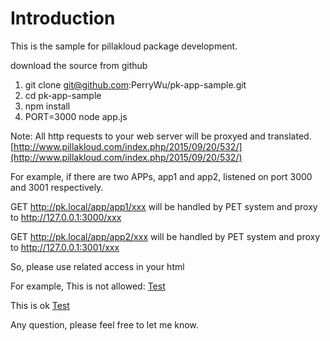 
# Introduction

This is the sample for pillakloud package development.

download the source from github

1. git clone git@github.com:PerryWu/pk-app-sample.git
2. cd pk-app-sample
3. npm install
4. PORT=3000 node app.js

Note:
All http requests to your web server will be proxyed and translated.
[http://www.pillakloud.com/index.php/2015/09/20/532/](http://www.pillakloud.com/index.php/2015/09/20/532/)

For example, if there are two APPs, app1 and app2, listened on port 3000 and 3001 respectively.

GET http://pk.local/app/app1/xxx 
	will be handled by PET system and proxy to http://127.0.0.1:3000/xxx

GET http://pk.local/app/app2/xxx 
	will be handled by PET system and proxy to http://127.0.0.1:3001/xxx

So, please use related access in your html

For example, 
This is not allowed:
	<a href="/test.jpg">Test</a> 

This is ok
	<a href="test.jpg">Test</a> 

Any question, please feel free to let me know.

